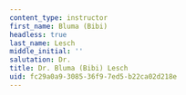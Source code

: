 ```yaml
---
content_type: instructor
first_name: Bluma (Bibi)
headless: true
last_name: Lesch
middle_initial: ''
salutation: Dr.
title: Dr. Bluma (Bibi) Lesch
uid: fc29a0a9-3085-36f9-7ed5-b22ca02d218e
---
```

